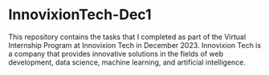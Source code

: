 # InnovixionTech-Dec1
This repository contains the tasks that I completed as part of the Virtual Internship Program at Innovixion Tech in December 2023. Innovixion Tech is a company that provides innovative solutions in the fields of web development, data science, machine learning, and artificial intelligence.
